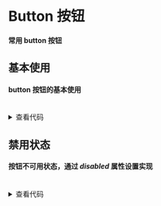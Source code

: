 # Button 按钮

#### 常用 button 按钮

## 基本使用

#### button 按钮的基本使用
<br/>
<div class="source">
  <Button-Demo1 />
</div>
<details>

```vue
<template>
  <m-row>
    <m-button>默认按钮</m-button>
    <m-button type="primary">主要按钮</m-button>
    <m-button type="success">成功按钮</m-button>
    <m-button type="danger">危险按钮</m-button>
    <m-button type="info">信息按钮</m-button>
    <m-button type="warning">警告按钮</m-button>
    <m-button type="text">文本按钮</m-button>
  </m-row>
  <m-row>
    <m-button round>默认按钮</m-button>
    <m-button type="primary" round>主要按钮</m-button>
    <m-button type="success" round>成功按钮</m-button>
    <m-button type="danger" round>危险按钮</m-button>
    <m-button type="info" round>信息按钮</m-button>
    <m-button type="warning" round>警告按钮</m-button>
  </m-row>
  <m-row>
    <m-button leftIcon="icon-home"></m-button>
    <m-button type="primary" leftIcon="icon-edit"></m-button>
    <m-button type="success" leftIcon="icon-smile"></m-button>
    <m-button type="danger" leftIcon="icon-add-circle"></m-button>
    <m-button type="info" leftIcon="icon-telephone"></m-button>
    <m-button type="warning" leftIcon="icon-image-text"></m-button>
    <m-button type="text" leftIcon="icon-ashbin">删除</m-button>
  </m-row>
</template>
```

<summary>查看代码</summary>
</details>


## 禁用状态

#### 按钮不可用状态，通过 _disabled_ 属性设置实现
<br/>
<div class="source">
  <Button-Demo2 />
</div>
<details>

```vue
<template>
  <m-row>
    <m-button disabled>默认按钮</m-button>
    <m-button type="primary" disabled>主要按钮</m-button>
    <m-button type="success" disabled>成功按钮</m-button>
    <m-button type="danger" disabled>危险按钮</m-button>
    <m-button type="info" disabled>信息按钮</m-button>
    <m-button type="warning" disabled>警告按钮</m-button>
    <m-button type="text" disabled>文本按钮</m-button>
  </m-row>
  <m-row>
    <m-button round disabled>默认按钮</m-button>
    <m-button type="primary" round disabled>主要按钮</m-button>
    <m-button type="success" round disabled>成功按钮</m-button>
    <m-button type="danger" round disabled>危险按钮</m-button>
    <m-button type="info" round disabled>信息按钮</m-button>
    <m-button type="warning" round disabled>警告按钮</m-button>
  </m-row>
</template>
```

<summary>查看代码</summary>
</details>

